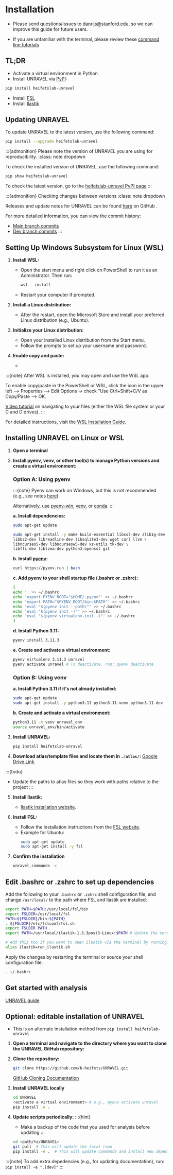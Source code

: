 # Installation

* Please send questions/issues to [danrijs@stanford.edu](mailto:danrijs@stanford.edu), so we can improve this guide for future users.

* If you are unfamiliar with the terminal, please review these [command line tutorials](https://andysbrainbook.readthedocs.io/en/latest/index.html)



## TL;DR
* Activate a virtual environment in Python
* Install UNRAVEL via [PyPI](https://pypi.org/project/heifetslab-unravel/):
```bash
pip install heifetslab-unravel
```
* Install [FSL](https://fsl.fmrib.ox.ac.uk/fsl/fslwiki/FslInstallation)
* Install [Ilastik](https://www.ilastik.org/download.html)



## Updating UNRAVEL

To update UNRAVEL to the latest version, use the following command:

```bash
pip install --upgrade heifetslab-unravel
```

:::{admonition} Please note the version of UNRAVEL you are using for reproducibility.
:class: note dropdown

To check the installed version of UNRAVEL, use the following command:

```bash
pip show heifetslab-unravel

```

To check the latest version, go to the [heifetslab-unravel PyPI page](https://pypi.org/project/heifetslab-unravel/)
:::

:::{admonition} Checking changes between versions
:class: note dropdown

Releases and update notes for UNRAVEL can be found [here](https://github.com/b-heifets/UNRAVEL/releases) on GitHub .

For more detailed information, you can view the commit history:
* [Main branch commits](https://github.com/b-heifets/UNRAVEL/commits/main)
* [Dev branch commits](https://github.com/b-heifets/UNRAVEL/commits/dev)
:::


## Setting Up Windows Subsystem for Linux (WSL)

1. **Install WSL:**

    - Open the start menu and right click on PowerShell to run it as an Administrator. Then run:
      ```powershell
      wsl --install
      ```

    - Restart your computer if prompted.

2. **Install a Linux distribution:**

    - After the restart, open the Microsoft Store and install your preferred Linux distribution (e.g., Ubuntu).

3. **Initialize your Linux distribution:**

    - Open your installed Linux distribution from the Start menu.
    - Follow the prompts to set up your username and password.

4. **Enable copy and paste:**

    - 

:::{note}
After WSL is installed, you may open and use the WSL app. 

To enable copy/paste in the PowerShell or WSL, click the icon in the upper left --> Properties --> Edit Options -> check "Use Ctrl+Shift+C/V as Copy/Paste --> OK. 

[Video tutorial](https://www.youtube.com/watch?v=i547sSXhq0E) on navigating to your files (either the WSL file system or your C and D drives).
:::

For detailed instructions, visit the [WSL Installation Guide](https://docs.microsoft.com/en-us/windows/wsl/install).

## Installing UNRAVEL on Linux or WSL

1. **Open a terminal**

2. **Install pyenv, venv, or other tool(s) to manage Python versions and create a virtual environment:**

    ### Option A: Using pyenv

    :::{note}
    Pyenv can work on Windows, but this is not recommended (e.g., see notes [here](https://github.com/pyenv/pyenv))
    
    Alternatively, use [pyenv-win](https://github.com/pyenv-win/pyenv-win), [venv](https://docs.python.org/3/library/venv.html), or [conda](https://conda.io/projects/conda/en/latest/user-guide/install/index.html).
    :::

    **a. Install dependencies:**
    ```bash
    sudo apt-get update

    sudo apt-get install -y make build-essential libssl-dev zlib1g-dev \
    libbz2-dev libreadline-dev libsqlite3-dev wget curl llvm \
    libncurses5-dev libncursesw5-dev xz-utils tk-dev \
    libffi-dev liblzma-dev python3-openssl git
    ```

    **b. Install [pyenv](https://github.com/pyenv/pyenv#installation):**
    ```bash
    curl https://pyenv.run | bash
    ```

    **c. Add pyenv to your shell startup file (.bashrc or .zshrc):**
    ```bash
    (
    echo '' >> ~/.bashrc
    echo 'export PYENV_ROOT="$HOME/.pyenv"' >> ~/.bashrc
    echo 'export PATH="$PYENV_ROOT/bin:$PATH"' >> ~/.bashrc
    echo 'eval "$(pyenv init --path)"' >> ~/.bashrc
    echo 'eval "$(pyenv init -)"' >> ~/.bashrc
    echo 'eval "$(pyenv virtualenv-init -)"' >> ~/.bashrc
    )
    ```

    **d. Install Python 3.11:**
    ```bash
    pyenv install 3.11.3
    ```

    **e. Create and activate a virtual environment:**
    ```bash
    pyenv virtualenv 3.11.3 unravel
    pyenv activate unravel # To deactivate, run: pyenv deactivate
    ```

    ### Option B: Using venv

    **a. Install Python 3.11 if it's not already installed:**
    ```bash
    sudo apt-get update
    sudo apt-get install -y python3.11 python3.11-venv python3.11-dev
    ```

    **b. Create and activate a virtual environment:**
    ```bash
    python3.11 -m venv unravel_env
    source unravel_env/bin/activate
    ```


3. **Install UNRAVEL:**
    ```bash
    pip install heifetslab-unravel
    ```

4. **Download atlas/template files and locate them in `./atlas/`:**
    [Google Drive Link](https://drive.google.com/drive/folders/1iZjQlPc2kPagnVsjWEFFObLlkSc2yRf9?usp=sharing)

:::{todo}
* Update the paths to atlas files so they work with paths relative to the project
:::

5. **Install Ilastik:**
    - [Ilastik installation website](https://www.ilastik.org/download.html).

6. **Install FSL:**
    - Follow the installation instructions from the [FSL website](https://fsl.fmrib.ox.ac.uk/fsl/fslwiki/FslInstallation).
    - Example for Ubuntu:
        ```bash
        sudo apt-get update
        sudo apt-get install -y fsl
        ```

7. **Confirm the installation**
    ```bash
    unravel_commands -c 
    ```

## Edit .bashrc or .zshrc to set up dependencies

Add the following to your `.bashrc` or `.zshrc` shell configuration file, and change `/usr/local/` to the path where FSL and Ilastik are installed:

```bash
export PATH=$PATH:/usr/local/fsl/bin
export FSLDIR=/usr/local/fsl
PATH=${FSLDIR}/bin:${PATH}
. ${FSLDIR}/etc/fslconf/fsl.sh
export FSLDIR PATH
export PATH=/usr/local/ilastik-1.3.3post3-Linux:$PATH # Update the version

# Add this too if you want to open ilastik via the terminal by running: ilastik
alias ilastik=run_ilastik.sh
```

Apply the changes by restarting the terminal or source your shell configuration file: 
```bash
. ~/.bashrc
```


## Get started with analysis 

[UNRAVEL guide](https://b-heifets.github.io/UNRAVEL/guide.html)


## Optional: editable installation of UNRAVEL

* This is an alternate installation method from `pip install heifetslab-unravel`

1. **Open a terminal and navigate to the directory where you want to clone the UNRAVEL GitHub repository:**

2. **Clone the repository:**
    ```bash
    git clone https://github.com/b-heifets/UNRAVEL.git
    ```
    [GitHub Cloning Documentation](https://docs.github.com/en/repositories/creating-and-managing-repositories/cloning-a-repository)

3. **Install UNRAVEL locally**
    ```bash
    cd UNRAVEL
    <activate a virtual environment> # e.g., pyenv activate unravel
    pip install -e .
    ```

4. **Update scripts periodically:**
    :::{hint}
    * Make a backup of the code that you used for analysis before updating
    :::

    ```bash
    cd <path/to/UNRAVEL>
    git pull  # This will update the local repo
    pip install -e .  # This will update commands and install new dependencies
    ```

:::{note}
To add extra depedencies (e.g., for updating documentation), run: ``pip install -e ".[dev]"``
:::